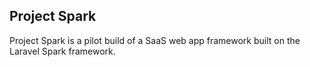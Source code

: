 ## Project Spark

Project Spark is a pilot build of a SaaS web app framework built on the Laravel Spark framework.
